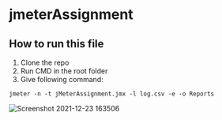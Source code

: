 # jmeterAssignment

## How to run this file
1. Clone the repo
2. Run CMD in the root folder
3. Give following command:

```
jmeter -n -t jMeterAssignment.jmx -l log.csv -e -o Reports
```

![Screenshot 2021-12-23 163506](https://user-images.githubusercontent.com/13168091/147232073-a9161e4b-dd3a-4a40-a4ae-d55ddfb0919b.jpg)

